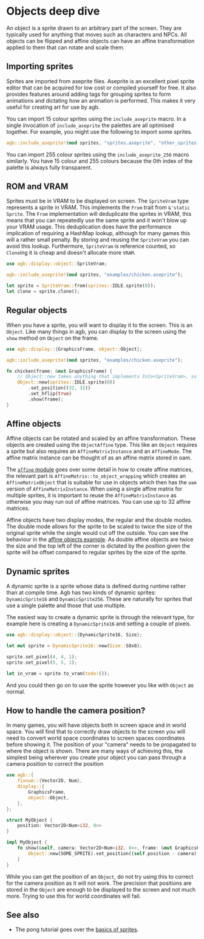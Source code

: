 # Objects deep dive

An object is a sprite drawn to an arbitrary part of the screen.
They are typically used for anything that moves such as characters and NPCs.
All objects can be flipped and affine objects can have an affine transformation applied to them that can rotate and scale them.


## Importing sprites

Sprites are imported from aseprite files.
Aseprite is an excellent pixel sprite editor that can be acquired for low cost or compiled yourself for free.
It also provides features around adding tags for grouping sprites to form animations and dictating how an animation is performed.
This makes it very useful for creating art for use by agb.


You can import 15 colour sprites using the `include_aseprite` macro.
In a single invocation of `include_aseprite` the palettes are all optimised together.
For example, you might use the following to import some sprites.

```rust
agb::include_aseprite!(mod sprites, "sprites.aseprite", "other_sprites.aseprite");
```

You can import 255 colour sprites using the `include_aseprite_256` macro similarly.
You have 15 colour and 255 colours because the 0th index of the palette is always fully transparent.

## ROM and VRAM

Sprites must be in VRAM to be displayed on screen.
The `SpriteVram` type represents a sprite in VRAM.
This implements the `From` trait from `&'static Sprite`.
The `From` implementation will deduplicate the sprites in VRAM, this means that you can repeatedly use the same sprite and it won't blow up your VRAM usage.
This deduplication does have the performance implication of requiring a HashMap lookup, although for many games this will a rather small penalty.
By storing and reusing the `SpriteVram` you can avoid this lookup.
Furthermore, `SpriteVram` is reference counted, so `Clone`ing it is cheap and doesn't allocate more `VRAM`.


```rust
use agb::display::object::SpriteVram;

agb::include_aseprite!(mod sprites, "examples/chicken.aseprite");

let sprite = SpriteVram::from(sprites::IDLE.sprite(0));
let clone = sprite.clone();
```

## Regular objects

When you have a sprite, you will want to display it to the screen.
This is an `Object`.
Like many things in agb, you can display to the screen using the `show` method on `Object` on the frame.

```rust
use agb::display::{GraphicsFrame, object::Object};

agb::include_aseprite!(mod sprites, "examples/chicken.aseprite");

fn chicken(frame: &mut GraphicsFrame) {
    // Object::new takes anything that implements Into<SpriteVram>, so we can pass in a static sprite.
    Object::new(sprites::IDLE.sprite(0))
        .set_position((32, 32))
        .set_hflip(true)
        .show(frame);
}
```

## Affine objects

Affine objects can be rotated and scaled by an affine transformation.
These objects are created using the `ObjectAffine` type.
This like an `Object` requires a sprite but also requires an `AffineMatrixInstance` and an `AffineMode`.
The affine matrix instance can be thought of as an affine matrix stored in oam.

The [`affine` module](https://docs.rs/agb/latest/agb/display/affine/index.html) goes over some detail in how to create affine matrices, the relevant part is `AffineMatrix::to_object_wrapping` which creates an `AffineMatrixObject` that is suitable for use in objects which then has the `oam` version of `AffineMatrixInstance`.
When using a single affine matrix for multiple sprites, it is important to reuse the `AffineMatrixInstance` as otherwise you may run out of affine matrices.
You can use up to 32 affine matrices.

Affine objects have two display modes, the regular and the double modes.
The double mode allows for the sprite to be scaled to twice the size of the original sprite while the single would cut off the outside.
You can see the behaviour in the [affine objects example](https://agbrs.dev/examples/affine_objects).
As double affine objects are twice the size and the top left of the corner is dictated by the position given the sprite will be offset compared to regular sprites by the size of the sprite.


## Dynamic sprites


A dynamic sprite is a sprite whose data is defined during runtime rather than at compile time.
Agb has two kinds of dynamic sprites: `DynamicSprite16` and `DynamicSprite256`.
These are naturally for sprites that use a single palette and those that use multiple.

The easiest way to create a dynamic sprite is through the relevant type, for example here is creating a `DynamicSprite16` and setting a couple of pixels.

```rust
use agb::display::object::{DynamicSprite16, Size};

let mut sprite = DynamicSprite16::new(Size::S8x8);

sprite.set_pixel(4, 4, 1);
sprite.set_pixel(5, 5, 1);

let in_vram = sprite.to_vram(todo!());
```

And you could then go on to use the sprite however you like with `Object` as normal.

## How to handle the camera position?

In many games, you will have objects both in screen space and in world space.
You will find that to correctly draw objects to the screen you will need to convert world space coordinates to screen spaces coordinates before showing it.
The position of your "camera" needs to be propagated to where the object is shown.
There are many ways of achieving this, the simplest being wherever you create your object you can pass through a camera position to correct the position

```rust
use agb::{
    fixnum::{Vector2D, Num},
    display::{
        GraphicsFrame,
        object::Object,
    },
};

struct MyObject {
    position: Vector2D<Num<i32, 8>>
}

impl MyObject {
    fn show(&self, camera: Vector2D<Num<i32, 8>>, frame: &mut GraphicsFrame) {
        Object::new(SOME_SPRITE).set_position((self.position - camera).round()).show(frame);
    }
}
```

While you can get the position of an `Object`, do not try using this to correct for the camera position as it will not work.
The precision that positions are stored in the `Object` are enough to be displayed to the screen and not much more.
Trying to use this for world coordinates will fail.

## See also

* The pong tutorial goes over the [basics of sprites](../pong/03_sprites.md).

